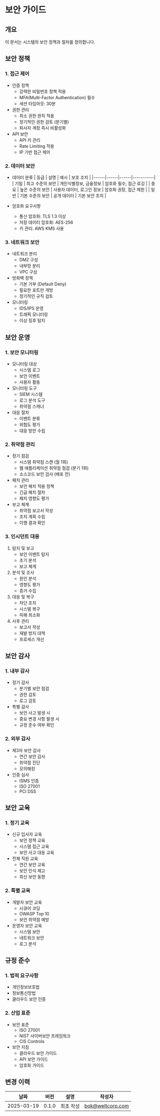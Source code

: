 # 보안 가이드

## 개요
이 문서는 시스템의 보안 정책과 절차를 정의합니다.

## 보안 정책

### 1. 접근 제어
- 인증 정책
  - 강력한 비밀번호 정책 적용
  - MFA(Multi-Factor Authentication) 필수
  - 세션 타임아웃: 30분
- 권한 관리
  - 최소 권한 원칙 적용
  - 정기적인 권한 검토 (분기별)
  - 퇴사자 계정 즉시 비활성화
- API 보안
  - API 키 관리
  - Rate Limiting 적용
  - IP 기반 접근 제어

### 2. 데이터 보안
- 데이터 분류
  | 등급 | 설명 | 예시 | 보호 조치 |
  |------|------|------|-----------|
  | 기밀 | 최고 수준의 보안 | 개인식별정보, 금융정보 | 암호화 필수, 접근 로깅 |
  | 중요 | 높은 수준의 보안 | 사용자 데이터, 로그인 정보 | 암호화 권장, 접근 제한 |
  | 일반 | 기본 수준의 보안 | 공개 데이터 | 기본 보안 조치 |

- 암호화 요구사항
  - 통신 암호화: TLS 1.3 이상
  - 저장 데이터 암호화: AES-256
  - 키 관리: AWS KMS 사용

### 3. 네트워크 보안
- 네트워크 분리
  - DMZ 구성
  - 내부망 분리
  - VPC 구성
- 방화벽 정책
  - 기본 거부 (Default Deny)
  - 필요한 포트만 개방
  - 정기적인 규칙 검토
- 모니터링
  - IDS/IPS 운영
  - 트래픽 모니터링
  - 이상 징후 탐지

## 보안 운영

### 1. 보안 모니터링
- 모니터링 대상
  - 시스템 로그
  - 보안 이벤트
  - 사용자 활동
- 모니터링 도구
  - SIEM 시스템
  - 로그 분석 도구
  - 취약점 스캐너
- 대응 절차
  - 이벤트 분류
  - 위험도 평가
  - 대응 방안 수립

### 2. 취약점 관리
- 정기 점검
  - 시스템 취약점 스캔 (월 1회)
  - 웹 애플리케이션 취약점 점검 (분기 1회)
  - 소스코드 보안 검사 (배포 전)
- 패치 관리
  - 보안 패치 적용 정책
  - 긴급 패치 절차
  - 패치 영향도 평가
- 보고 체계
  - 취약점 보고서 작성
  - 조치 계획 수립
  - 이행 결과 확인

### 3. 인시던트 대응
1. 탐지 및 보고
   - 보안 이벤트 탐지
   - 초기 분석
   - 보고 체계
2. 분석 및 조사
   - 원인 분석
   - 영향도 평가
   - 증거 수집
3. 대응 및 복구
   - 차단 조치
   - 시스템 복구
   - 피해 최소화
4. 사후 관리
   - 보고서 작성
   - 재발 방지 대책
   - 프로세스 개선

## 보안 감사

### 1. 내부 감사
- 정기 감사
  - 분기별 보안 점검
  - 권한 검토
  - 로그 검토
- 특별 감사
  - 보안 사고 발생 시
  - 중요 변경 사항 발생 시
  - 규정 준수 여부 확인

### 2. 외부 감사
- 제3자 보안 감사
  - 연간 보안 감사
  - 취약점 진단
  - 모의해킹
- 인증 심사
  - ISMS 인증
  - ISO 27001
  - PCI DSS

## 보안 교육

### 1. 정기 교육
- 신규 입사자 교육
  - 보안 정책 교육
  - 시스템 접근 교육
  - 보안 사고 대응 교육
- 전체 직원 교육
  - 연간 보안 교육
  - 보안 인식 제고
  - 최신 보안 동향

### 2. 특별 교육
- 개발자 보안 교육
  - 시큐어 코딩
  - OWASP Top 10
  - 보안 취약점 예방
- 운영자 보안 교육
  - 시스템 보안
  - 네트워크 보안
  - 로그 분석

## 규정 준수

### 1. 법적 요구사항
- 개인정보보호법
- 정보통신망법
- 클라우드 보안 인증

### 2. 산업 표준
- 보안 표준
  - ISO 27001
  - NIST 사이버보안 프레임워크
  - CIS Controls
- 보안 지침
  - 클라우드 보안 가이드
  - API 보안 가이드
  - 암호화 가이드

## 변경 이력
| 날짜 | 버전 | 설명 | 작성자 |
|------|------|------|--------|
| 2025-03-19 | 0.1.0 | 최초 작성 | bok@weltcorp.com | 